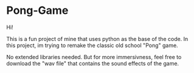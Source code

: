 # Pong-Game
Hi!

This is a fun project of mine that uses python as the base of the code. In this project, im trying to remake the classic old school "Pong" game.

No extended libraries needed. But for more immersivness, feel free to download the "wav file" that contains the sound effects of the game.

